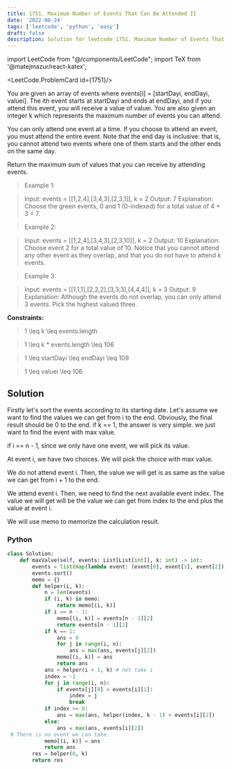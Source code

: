```yaml
---
title: 1751. Maximum Number of Events That Can Be Attended II
date: '2022-08-24'
tags: ['leetcode', 'python', 'easy']
draft: false
description: Solution for leetcode 1751. Maximum Number of Events That Can Be Attended II
---
```

import LeetCode from "@/components/LeetCode";
import TeX from '@matejmazur/react-katex';

<LeetCode.ProblemCard id={1751}/>

You are given an array of events where events[i] = [startDayi, endDayi, valuei]. The ith event starts at startDayi and ends at endDayi, and if you attend this event, you will receive a value of valuei. You are also given an integer k which represents the maximum number of events you can attend.

You can only attend one event at a time. If you choose to attend an event, you must attend the entire event. Note that the end day is inclusive: that is, you cannot attend two events where one of them starts and the other ends on the same day.

Return the maximum sum of values that you can receive by attending events.

 > Example 1:

 > Input: events = [[1,2,4],[3,4,3],[2,3,1]], k = 2
 > Output: 7
 > Explanation: Choose the green events, 0 and 1 (0-indexed) for a total value of 4 + 3 = 7.

 > Example 2:

 > Input: events = [[1,2,4],[3,4,3],[2,3,10]], k = 2
 > Output: 10
 > Explanation: Choose event 2 for a total value of 10.
 > Notice that you cannot attend any other event as they overlap, and that you do not have to attend k events.

 > Example 3:

 > Input: events = [[1,1,1],[2,2,2],[3,3,3],[4,4,4]], k = 3
 > Output: 9
 > Explanation: Although the events do not overlap, you can only attend 3 events. Pick the highest valued three.

**Constraints:**

 > 1 <TeX>\leq</TeX> k <TeX>\leq</TeX> events.length

 > 1 <TeX>\leq</TeX> k * events.length <TeX>\leq</TeX> 106

 > 1 <TeX>\leq</TeX> startDayi <TeX>\leq</TeX> endDayi <TeX>\leq</TeX> 109

 > 1 <TeX>\leq</TeX> valuei <TeX>\leq</TeX> 106

## Solution
Firstly let's sort the events according to its starting date. Let's assume we want to find the values we can get from i to the end. Obviously, the final result should be 0 to the end.
if k == 1, the answer is very simple. we just want to find the event with max value. 

if i == n - 1, since we only have one event, we will pick its value. 

At event i, we have two choices. We will pick the choice with max value.

We do not attend event i. Then, the value we will get is as same as the value we can get from i + 1 to the end. 

We attend event i. Then, we need to find the next available event index. The value we will get will be the value we can get from index to the end plus the value at event i.  

We will use memo to memorize the calculation result.


### Python
```python
class Solution:
    def maxValue(self, events: List[List[int]], k: int) -> int:
        events = list(map(lambda event: (event[0], event[1], event[2]), events))
        events.sort()
        memo = {}
        def helper(i, k):
            n = len(events)
            if (i, k) in memo:
                return memo[(i, k)]
            if i == n - 1:
                memo[(i, k)] = events[n - 1][2]
                return events[n - 1][2]
            if k == 1:
                ans = 0
                for j in range(i, n):
                    ans = max(ans, events[j][2])
                memo[(i, k)] = ans
                return ans
            ans = helper(i + 1, k) # not take i
            index = -1
            for j in range(i, n):
                if events[j][0] > events[i][1]:
                    index = j
                    break
            if index >= 0:
                ans = max(ans, helper(index, k - 1) + events[i][2])
            else:
                ans = max(ans, events[i][2])
 # There is no event we can take. 
            memo[(i, k)] = ans
            return ans
        res = helper(0, k)
        return res

```
